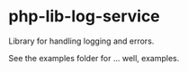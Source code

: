 # php-lib-log-service

Library for handling logging and errors.

See the examples folder for ... well, examples.
